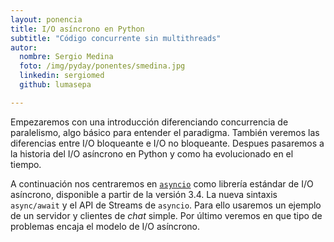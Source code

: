 ```yaml
---
layout: ponencia
title: I/O asíncrono en Python
subtitle: "Código concurrente sin multithreads"
autor:
  nombre: Sergio Medina
  foto: /img/pyday/ponentes/smedina.jpg
  linkedin: sergiomed
  github: lumasepa

---
```


Empezaremos con una introducción diferenciando concurrencia de paralelismo,
algo básico para entender el paradigma. También veremos las diferencias entre
I/O bloqueante e I/O no bloqueante. Despues pasaremos a la historia del I/O
asíncrono en Python y como ha evolucionado en el tiempo.

A continuación nos centraremos en
[`asyncio`](https://docs.python.org/3/library/asyncio.html#module-asyncio) como
librería estándar de I/O asíncrono, disponible a partir de la versión 3.4. La
nueva sintaxis `async/await` y el API de Streams de `asyncio`. Para ello
usaremos un ejemplo de un servidor y clientes de *chat* simple. Por último
veremos en que tipo de problemas encaja el modelo de I/O asíncrono.
